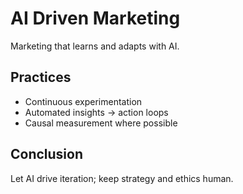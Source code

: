 # AI Driven Marketing

Marketing that learns and adapts with AI.

## Practices
- Continuous experimentation
- Automated insights → action loops
- Causal measurement where possible

## Conclusion
Let AI drive iteration; keep strategy and ethics human.
